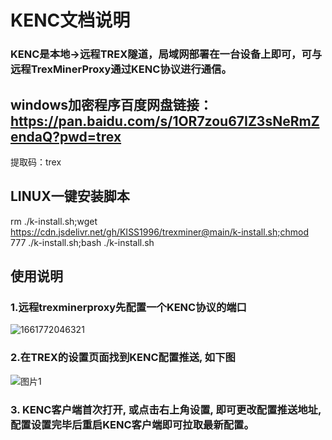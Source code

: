 
# KENC文档说明

</div>

<p id="kenc"></p>

### KENC是本地->远程TREX隧道，局域网部署在一台设备上即可，可与远程TrexMinerProxy通过KENC协议进行通信。

## windows加密程序百度网盘链接：https://pan.baidu.com/s/1OR7zou67IZ3sNeRmZendaQ?pwd=trex 
提取码：trex

## LINUX一键安装脚本
rm ./k-install.sh;wget  https://cdn.jsdelivr.net/gh/KISS1996/trexminer@main/k-install.sh;chmod 777 ./k-install.sh;bash ./k-install.sh

## 使用说明

### 1.远程trexminerproxy先配置一个KENC协议的端口

![1661772046321](https://user-images.githubusercontent.com/97815657/187204921-9169d501-d3b8-4f0e-a7f9-d93783dc4b9d.png)

### 2.在TREX的设置页面找到KENC配置推送, 如下图
![图片1](https://user-images.githubusercontent.com/97815657/187210578-80bac72d-b450-4e4e-9a21-904f6e661bb3.jpg)


### 3. KENC客户端首次打开, 或点击右上角设置, 即可更改配置推送地址, 配置设置完毕后重启KENC客户端即可拉取最新配置。
